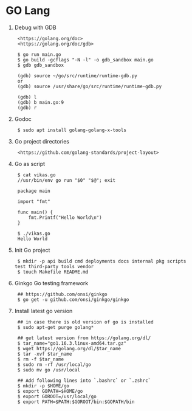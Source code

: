 GO Lang
=======

1. Debug with GDB

        <https://golang.org/doc>
        <https://golang.org/doc/gdb>

        $ go run main.go
        $ go build -gcflags "-N -l" -o gdb_sandbox main.go
        $ gdb gdb_sandbox

        (gdb) source ~/go/src/runtime/runtime-gdb.py
        or
        (gdb) source /usr/share/go/src/runtime/runtime-gdb.py

        (gdb) l
        (gdb) b main.go:9
        (gdb) r

2. Godoc

        $ sudo apt install golang-golang-x-tools

3. Go project directories

        <https://github.com/golang-standards/project-layout>

4. Go as script

        $ cat vikas.go
        //usr/bin/env go run "$0" "$@"; exit

        package main

        import "fmt"

        func main() {
            fmt.Printf("Hello World\n")
        }

        $ ./vikas.go
        Hello World

5. Init Go project

        $ mkdir -p api build cmd deployments docs internal pkg scripts test third-party tools vendor
        $ touch Makefile README.md

6. Ginkgo Go testing framework

        ## https://github.com/onsi/ginkgo
        $ go get -u github.com/onsi/ginkgo/ginkgo


7. Install latest go version

        ## in case there is old version of go is installed
        $ sudo apt-get purge golang*

        ## get latest version from https://golang.org/dl/
        $ tar_name="go1.16.3.linux-amd64.tar.gz"
        $ wget https://golang.org/dl/$tar_name
        $ tar -xvf $tar_name
        $ rm -f $tar_name
        $ sudo rm -rf /usr/local/go
        $ sudo mv go /usr/local

        ## Add following lines into `.bashrc` or `.zshrc`
        $ mkdir -p $HOME/go
        $ export GOPATH=$HOME/go
        $ export GOROOT=/usr/local/go
        $ export PATH=$PATH:$GOROOT/bin:$GOPATH/bin
